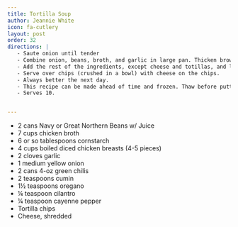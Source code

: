 ```yaml
---
title: Tortilla Soup
author: Jeannie White
icon: fa-cutlery
layout: post
order: 32
directions: |
   - Saute onion until tender
   - Combine onion, beans, broth, and garlic in large pan. Thicken browth with around 6 tablespoons cornstarch. Boil and let simmer.
   - Add the rest of the ingredients, except cheese and totillas, and let simmer. This can be put in a crockpot for 3-4 hours. Crack lid of crockpot to let moisture escape to thicken.
   - Serve over chips (crushed in a bowl) with cheese on the chips.
   - Always better the next day.
   - This recipe can be made ahead of time and frozen. Thaw before putting into the crockpot or it will take a long time to heat.
   - Serves 10.


---
```


<ul>
	<li>2 cans Navy or Great Northern Beans w/ Juice</li>
	<li>7 cups chicken broth</li>
	<li>6 or so tablespoons cornstarch</li>
	<li>4 cups boiled diced chicken breasts (4-5 pieces)</li>
	<li>2 cloves garlic</li>
	<li>1 medium yellow onion</li>
	<li>2 cans 4-oz green chilis</li>
	<li>2 teaspoons cumin</li>
	<li>1½ teaspoons oregano</li>
	<li>¼ teaspoon cilantro</li>
	<li>¼ teaspoon cayenne pepper</li>
	<li>Tortilla chips</li>
	<li>Cheese, shredded</li>
</ul>